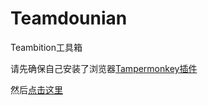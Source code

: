 # Teamdounian
Teambition工具箱

请先确保自己安装了浏览器[Tampermonkey插件](https://chrome.google.com/webstore/detail/tampermonkey/dhdgffkkebhmkfjojejmpbldmpobfkfo)

然后[点击这里](https://github.com/libook/Teamdounian/raw/master/dist/Teamdounian.user.js)
